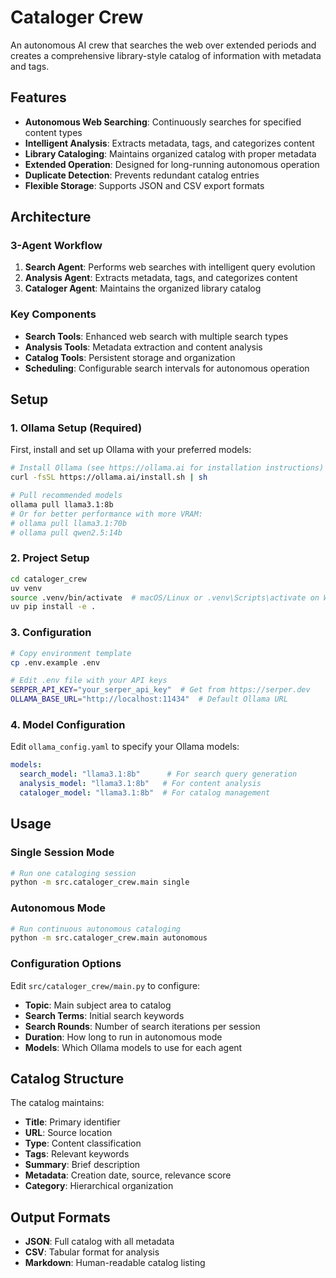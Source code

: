 # Cataloger Crew

An autonomous AI crew that searches the web over extended periods and creates a comprehensive library-style catalog of information with metadata and tags.

## Features

- **Autonomous Web Searching**: Continuously searches for specified content types
- **Intelligent Analysis**: Extracts metadata, tags, and categorizes content
- **Library Cataloging**: Maintains organized catalog with proper metadata
- **Extended Operation**: Designed for long-running autonomous operation
- **Duplicate Detection**: Prevents redundant catalog entries
- **Flexible Storage**: Supports JSON and CSV export formats

## Architecture

### 3-Agent Workflow

1. **Search Agent**: Performs web searches with intelligent query evolution
2. **Analysis Agent**: Extracts metadata, tags, and categorizes content
3. **Cataloger Agent**: Maintains the organized library catalog

### Key Components

- **Search Tools**: Enhanced web search with multiple search types
- **Analysis Tools**: Metadata extraction and content analysis
- **Catalog Tools**: Persistent storage and organization
- **Scheduling**: Configurable search intervals for autonomous operation

## Setup

### 1. Ollama Setup (Required)
First, install and set up Ollama with your preferred models:

```bash
# Install Ollama (see https://ollama.ai for installation instructions)
curl -fsSL https://ollama.ai/install.sh | sh

# Pull recommended models
ollama pull llama3.1:8b
# Or for better performance with more VRAM:
# ollama pull llama3.1:70b
# ollama pull qwen2.5:14b
```

### 2. Project Setup
```bash
cd cataloger_crew
uv venv
source .venv/bin/activate  # macOS/Linux or .venv\Scripts\activate on Windows
uv pip install -e .
```

### 3. Configuration
```bash
# Copy environment template
cp .env.example .env

# Edit .env file with your API keys
SERPER_API_KEY="your_serper_api_key"  # Get from https://serper.dev
OLLAMA_BASE_URL="http://localhost:11434"  # Default Ollama URL
```

### 4. Model Configuration
Edit `ollama_config.yaml` to specify your Ollama models:

```yaml
models:
  search_model: "llama3.1:8b"      # For search query generation
  analysis_model: "llama3.1:8b"   # For content analysis  
  cataloger_model: "llama3.1:8b"  # For catalog management
```

## Usage

### Single Session Mode
```bash
# Run one cataloging session
python -m src.cataloger_crew.main single
```

### Autonomous Mode
```bash
# Run continuous autonomous cataloging
python -m src.cataloger_crew.main autonomous
```

### Configuration Options

Edit `src/cataloger_crew/main.py` to configure:
- **Topic**: Main subject area to catalog
- **Search Terms**: Initial search keywords
- **Search Rounds**: Number of search iterations per session
- **Duration**: How long to run in autonomous mode
- **Models**: Which Ollama models to use for each agent

## Catalog Structure

The catalog maintains:
- **Title**: Primary identifier
- **URL**: Source location
- **Type**: Content classification
- **Tags**: Relevant keywords
- **Summary**: Brief description
- **Metadata**: Creation date, source, relevance score
- **Category**: Hierarchical organization

## Output Formats

- **JSON**: Full catalog with all metadata
- **CSV**: Tabular format for analysis
- **Markdown**: Human-readable catalog listing